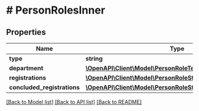 # # PersonRolesInner

## Properties

Name | Type | Description | Notes
------------ | ------------- | ------------- | -------------
**type** | **string** |  | [optional]
**department** | [**\OpenAPI\Client\Model\PersonRoleTeacherDepartment**](PersonRoleTeacherDepartment.md) |  | [optional]
**registrations** | [**\OpenAPI\Client\Model\PersonRoleStudentRegistrationsInner[]**](PersonRoleStudentRegistrationsInner.md) |  | [optional]
**concluded_registrations** | [**\OpenAPI\Client\Model\PersonRoleStudentRegistrationsInner[]**](PersonRoleStudentRegistrationsInner.md) |  | [optional]

[[Back to Model list]](../../README.md#models) [[Back to API list]](../../README.md#endpoints) [[Back to README]](../../README.md)
